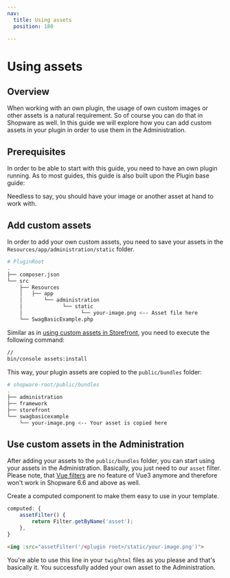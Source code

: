 ```yaml
---
nav:
  title: Using assets
  position: 180

---
```


# Using assets

## Overview

When working with an own plugin, the usage of own custom images or other assets is a natural requirement. So of course you can do that in Shopware as well. In this guide we will explore how you can add custom assets in your plugin in order to use them in the Administration.

## Prerequisites

In order to be able to start with this guide, you need to have an own plugin running. As to most guides, this guide is also built upon the Plugin base guide:

<PageRef page="../plugin-base-guide" />

Needless to say, you should have your image or another asset at hand to work with.

## Add custom assets

In order to add your own custom assets, you need to save your assets in the `Resources/app/administration/static` folder.

```bash
# PluginRoot
.
├── composer.json
└── src
    ├── Resources
    │   ├── app
    │       └── administration
    │             └── static
    │                   └── your-image.png <-- Asset file here
    └── SwagBasicExample.php
```

Similar as in [using custom assets in Storefront](../storefront/add-custom-assets), you need to execute the following command:

```bash
// 
bin/console assets:install
```

This way, your plugin assets are copied to the `public/bundles` folder:

```bash
# shopware-root/public/bundles
.
├── administration
├── framework
├── storefront
└── swagbasicexample
    └── your-image.png <-- Your asset is copied here
```

## Use custom assets in the Administration

After adding your assets to the `public/bundles` folder, you can start using your assets in the Administration. Basically, you just need to our `asset` filter. Please note, that [Vue filters](https://vuejs.org/v2/guide/filters.html) are no feature of Vue3 anymore and therefore won't work in Shopware 6.6 and above as well.

Create a computed component to make them easy to use in your template.

```js
computed: {
    assetFilter() {
        return Filter.getByName('asset');
    },
}
```

```html
<img :src="assetFilter('/<plugin root>/static/your-image.png')">
```

You're able to use this line in your `twig`/`html` files as you please and that's basically it. You successfully added your own asset to the Administration.
